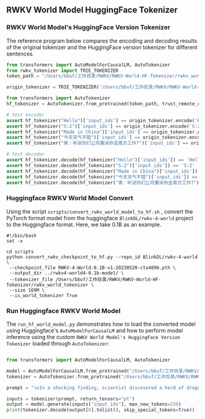 ## RWKV World Model HuggingFace Tokenizer

### RWKV World Model's HuggingFace Version Tokenizer

The reference program below compares the encoding and decoding results of the original tokenizer and the HuggingFace version tokenizer for different sentences.

```python
from transformers import AutoModelForCausalLM, AutoTokenizer
from rwkv_tokenizer import TRIE_TOKENIZER
token_path = "/Users/bbuf/工作目录/RWKV/RWKV-World-HF-Tokenizer/rwkv_world_tokenizer"

origin_tokenizer = TRIE_TOKENIZER('/Users/bbuf/工作目录/RWKV/RWKV-World-HF-Tokenizer/rwkv_vocab_v20230424.txt')

from transformers import AutoTokenizer
hf_tokenizer = AutoTokenizer.from_pretrained(token_path, trust_remote_code=True)

# test encoder
assert hf_tokenizer("Hello")['input_ids'] == origin_tokenizer.encode('Hello')
assert hf_tokenizer("S:2")['input_ids'] == origin_tokenizer.encode('S:2')
assert hf_tokenizer("Made in China")['input_ids'] == origin_tokenizer.encode('Made in China')
assert hf_tokenizer("今天天气不错")['input_ids'] == origin_tokenizer.encode('今天天气不错')
assert hf_tokenizer("男：听说你们公司要派你去南方工作?")['input_ids'] == origin_tokenizer.encode('男：听说你们公司要派你去南方工作?')

# test decoder
assert hf_tokenizer.decode(hf_tokenizer("Hello")['input_ids']) == 'Hello'
assert hf_tokenizer.decode(hf_tokenizer("S:2")['input_ids']) == 'S:2'
assert hf_tokenizer.decode(hf_tokenizer("Made in China")['input_ids']) == 'Made in China'
assert hf_tokenizer.decode(hf_tokenizer("今天天气不错")['input_ids']) == '今天天气不错'
assert hf_tokenizer.decode(hf_tokenizer("男：听说你们公司要派你去南方工作?")['input_ids']) == '男：听说你们公司要派你去南方工作?'
```


### Huggingface RWKV World Model Convert

Using the script `scripts/convert_rwkv_world_model_to_hf.sh` , convert the PyTorch format model from the huggingface `BlinkDL/rwkv-4-world` project to the Huggingface format. Here, we take 0.1B as an example.

```shell
#!/bin/bash
set -x

cd scripts
python convert_rwkv_checkpoint_to_hf.py --repo_id BlinkDL/rwkv-4-world \
 --checkpoint_file RWKV-4-World-0.1B-v1-20230520-ctx4096.pth \
 --output_dir ../rwkv4-world4-0.1b-model/ \
 --tokenizer_file /Users/bbuf/工作目录/RWKV/RWKV-World-HF-Tokenizer/rwkv_world_tokenizer \
 --size 169M \
 --is_world_tokenizer True
```


### Run Huggingface RWKV World Model

The `run_hf_world_model.py` demonstrates how to load the converted model using Huggingface's `AutoModelForCausalLM` and how to perform model inference using the custom `RWKV World Model's HuggingFace Version Tokenizer` loaded through `AutoTokenizer`:


```python

from transformers import AutoModelForCausalLM, AutoTokenizer

model = AutoModelForCausalLM.from_pretrained("/Users/bbuf/工作目录/RWKV/RWKV-World-HF-Tokenizer/rwkv4-world4-0.1b-model")
tokenizer = AutoTokenizer.from_pretrained("/Users/bbuf/工作目录/RWKV/RWKV-World-HF-Tokenizer/rwkv_world_tokenizer", trust_remote_code=True)

prompt = "\nIn a shocking finding, scientist discovered a herd of dragons living in a remote, previously unexplored valley, in Tibet. Even more surprising to the researchers was the fact that the dragons spoke perfect Chinese."

inputs = tokenizer(prompt, return_tensors="pt")
output = model.generate(inputs["input_ids"], max_new_tokens=256)
print(tokenizer.decode(output[0].tolist(), skip_special_tokens=True))
```




